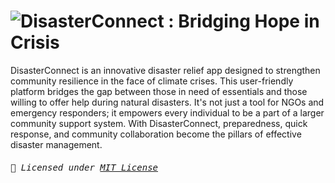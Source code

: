 # ![<samp>DisasterConnect : Bridging Hope in Crisis</samp>](https://github.com/lokeshgaddam20/DisConnect/assets/115930003/6b624c7d-1948-4c92-b89e-b97c64ecca66)

DisasterConnect is an innovative disaster relief app designed to strengthen community resilience in the face of climate crises. This user-friendly platform bridges the gap between those in need of essentials and those willing to offer help during natural disasters. It's not just a tool for NGOs and emergency responders; it empowers every individual to be a part of a larger community support system. With DisasterConnect, preparedness, quick response, and community collaboration become the pillars of effective disaster management.

<samp>
<h6> <samp>

📜 Licensed under [MIT License](./LICENSE) <br>

</samp>
</h6>
